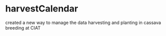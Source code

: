 # harvestCalendar

created a new way to manage the data harvesting and planting in cassava breeding at CIAT
